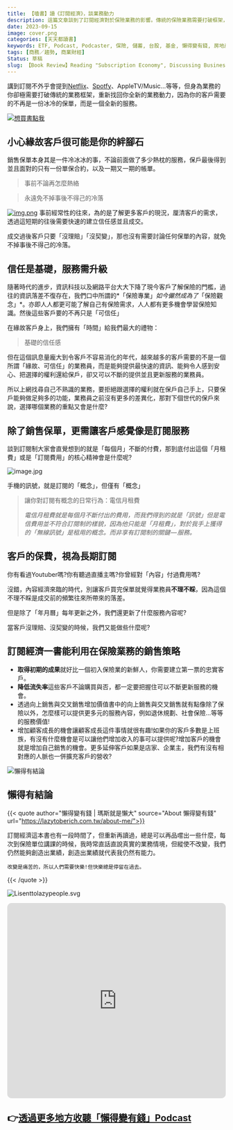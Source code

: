 ```yaml
---
title: 【嗑書】讀《訂閱經濟》，談業務動力
description: 這篇文章談到了訂閱經濟對於保險業務的影響。傳統的保險業務需要打破框架，提供全新的服務，因為客戶需要的不再只是保單，而是一個訂閱式的服務。文章強調了建立信任和提供升級服務的重要性，並提出了利用訂閱經濟的銷售策略，如降低流失率、向上銷售和交叉銷售等。最後，文章呼籲業務員不要只關注保單的銷售，而是讓客戶感覺像是訂閱服務，並提供不斷更新的價值。
date: 2023-09-15
image: cover.png
categories: [天天都讀書]
keywords: ETF, Podcast, Podcaster, 保險, 儲蓄, 台股, 基金, 懶得變有錢, 房地產, 投資, 投資理財, 支出, 收入, 理財, 理財規劃, 瑪斯理財兩三事, 稅務, 總體經濟, 美股, 職涯心得, 股利收入, 複委託, 記帳, 讀書心得, 財務規劃, 財商, 貸款, 資產配置, 退休規劃, 開源節流
tags: [商務／趨勢, 商業財經]
Status: 草稿
slug: 【Book Review】Reading "Subscription Economy", Discussing Business Motivation
---
```

講到訂閱不外乎會提到[Netflix](https://www.netflix.com)、[Spotfy]((https://www.spotify.com))、AppleTV/Music…等等，但身為業務的你卻極需要打破傳統的業務框架，重新找回你全新的業務動力，因為你的客戶需要的不再是一份冰冷的保單，而是一個全新的服務。

[![想買書點我](cover.png)](https://www.books.com.tw/exep/assp.php/shamangels/products/0010819588?gclid=Cj0KCQiAzMGNBhCyARIsANpUkzP4Ncdzk-ld6lobHllWzKE3zzbwGqdq8TYjSCUjJACuX7ntQ7bqj5saAuPVEALw_wcB&utm_source=shamangels&utm_medium=ap-books&utm_content=recommend&utm_campaign=ap-202112&source=post_page-----6759ecb8077e--------------------------------)

## 小心緣故客戶很可能是你的絆腳石

銷售保單本身其是一件冷冰冰的事，不論前面做了多少熱枕的服務，保戶最後得到並且面對的只有一份單保合約，以及一期又一期的帳單。

> 事前不論再怎麼熱絡
> 

> 永遠免不掉事後不得己的冷落
> 
[![img.png](img.png)](https://www.books.com.tw/exep/assp.php/shamangels/products/0010819588?gclid=Cj0KCQiAzMGNBhCyARIsANpUkzP4Ncdzk-ld6lobHllWzKE3zzbwGqdq8TYjSCUjJACuX7ntQ7bqj5saAuPVEALw_wcB&utm_source=shamangels&utm_medium=ap-books&utm_content=recommend&utm_campaign=ap-202112&source=post_page-----6759ecb8077e--------------------------------)
事前經常性的往來，為的是了解更多客戶的現況，厘清客戶的需求，透過這短期的往後需要快速的建立信任感並且成交。

成交過後客戶只要「沒理賠」「沒契變」，那也沒有需要討論任何保單的內容，就免不掉事後不得己的冷落。

## 信任是基礎，服務需升級

隨著時代的進步，資訊科技以及網路平台大大下降了現今客戶了解保險的門檻，過往的資訊落差不復存在，我們口中所謂的*「保險專業」*如今儼然成為了*「保險觀念」*。亦即人人都更可能了解自己有保險需求，人人都有更多機會學習保險知識。然後這些客戶要的不再只是「可信任」

在緣故客戶身上，我們擁有「時間」給我們最大的禮物：

> 基礎的信任感
> 

但在這個訊息量龐大到令客戶不容易消化的年代，越來越多的客戶需要的不是一個所謂「緣故、可信任」的業務員，而是能夠提供最快速的資訊、能夠令人感到安心、把選擇的權利還給保戶，卻又可以不斷的提供並且更新服務的業務員。

所以上網找尋自己不熟識的業務，要拒絕跟選擇的權利就在保戶自己手上，只要保戶能夠做足夠多的功能，業務員之前沒有更多的差異化，那對下個世代的保戶來說，選擇哪個業務的重點又會是什麼?

## 除了銷售保單，更需讓客戶感覺像是訂閱服務

談到訂閱制大家會直覺想到的就是「每個月」不斷的付費，那到底付出這個「月租費」或是「訂閱費用」的核心精神會是什麼呢?

![image.jpg](image.jpg)

手機的訊號，就是訂閱的「概念」，但僅有「概念」

> 讓你對訂閱有概念的日常行為：電信月租費
> 
> 
> *電信月租費就是每個月不斷付出的費用，而我們得到的就是「訊號」但是電信費用並不符合訂閱制的樣貌，因為他只能是「月租費」，對於我手上獲得的「無線訊號」是租用的概念。而非享有訂閱制的關鍵 — 服務。*
> 

## 客戶的保費，視為長期訂閱

你有看過Youtuber嗎?你有聽過直播主嗎?你曾經對「內容」付過費用嗎?

沒錯，內容經濟來臨的時代，別讓客戶買完保單就覺得業務員**不理不睬**，因為這個不理不睬是成交前的頻繁往來所帶來的落差。

但是除了「年月曆」每年更新之外，我們還更新了什麼服務內容呢?

當客戶沒理賠、沒契變的時候，我們又能做些什麼呢?

## 訂閱經濟一書能利用在保險業務的銷售策略

- **取得初期的成果**就好比一個初入保險業的新鮮人，你需要建立第一票的忠實客戶。
- **降低流失率**這些客戶不論購買與否，都一定要把握住可以不斷更新服務的機會。
- 透過向上銷售與交叉銷售增加價值書中的向上銷售與交叉銷售就有點像除了保險以外，怎麼樣可以提供更多元的服務內容，例如退休規劃、社會保險…等等的服務價值!
- 增加顧客成長的機會讓顧客成長這件事情就很有趣!如果你的客戶多數是上班族，有沒有什麼機會是可以讓他們增加收入的事可以提供呢?增加客戶的機會就是增加自己銷售的機會。更多延伸客戶如果是店家、企業主，我們有沒有相對應的人脈也一併擴充客戶的營收?

![懶得有結論](Lazytodrawconclusions.svg)

## 懶得有結論
{{< quote author="懶得變有錢 | 瑪斯就是懶大" source="About 懶得變有錢" url="https://lazytoberich.com.tw/about-me/">}}

訂閱經濟這本書也有一段時間了，但重新再讀過，總是可以再品嚐出一些什麼，每次到保險單位講課的時候，我時常直話直說真實的業務情境，但縱使不改變，我們仍然能夠創造出業績，創造出業績就代表我仍然有能力。

`改變是痛苦的，所以人們需要快樂!但快樂總是停留在過去。`

{{< /quote >}}

![Lisenttolazypeople.svg](Lisenttolazypeople.svg)
<iframe id="embedPlayer" src="https://embed.podcasts.apple.com/us/podcast/%E6%87%B6%E5%BE%97%E8%AE%8A%E6%9C%89%E9%8C%A2/id1707756115?itsct=podcast_box_player&amp;itscg=30200&amp;ls=1&amp;theme=auto" height="450px" frameborder="0" sandbox="allow-forms allow-popups allow-same-origin allow-scripts allow-top-navigation-by-user-activation" allow="autoplay *; encrypted-media *; clipboard-write" style="width: 100%; max-width: 660px; overflow: hidden; border-radius: 10px; transform: translateZ(0px); animation: 2s ease 0s 6 normal none running loading-indicator; background-color: rgb(228, 228, 228);"></iframe>


## 👉[透過更多地方收聽「懶得變有錢」Podcast](https://solink.soundon.fm/lazytoberich)
